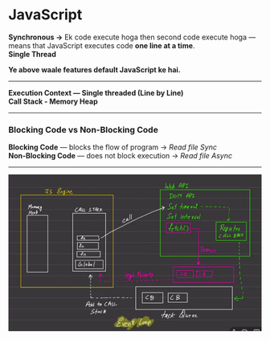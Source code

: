 # JavaScript

**Synchronous →** Ek code execute hoga then second code execute hoga —  
means that JavaScript executes code **one line at a time**.  
**Single Thread**

**Ye above waale features default JavaScript ke hai.**

---

**Execution Context — Single threaded (Line by Line)**  
**Call Stack - Memory Heap**

---

### Blocking Code vs Non-Blocking Code

**Blocking Code** — blocks the flow of program → *Read file Sync*  
**Non-Blocking Code** — does not block execution → *Read file Async*

---

![Theory Image](image.png)
